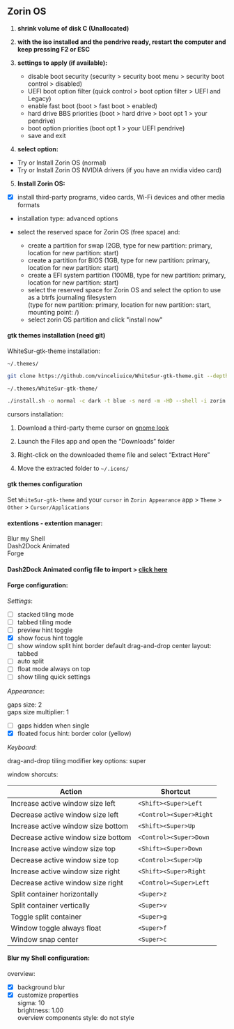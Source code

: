 ## Zorin OS

1. **shrink volume of disk C (Unallocated)**

2. **with the iso installed and the pendrive ready, restart the computer and keep pressing F2 or ESC**

3. **settings to apply (if available):**

    - disable boot security (security > security boot menu > security boot control > disabled)
    - UEFI boot option filter (quick control > boot option filter > UEFI and Legacy)
    - enable fast boot (boot > fast boot > enabled)
    - hard drive BBS priorities (boot > hard drive > boot opt 1 > your pendrive)
    - boot option priorities (boot opt 1 > your UEFI pendrive)
    - save and exit

4. **select option:**

- Try or Install Zorin OS (normal)
- Try or Install Zorin OS NVIDIA drivers (if you have an nvidia video card)

5. **Install Zorin OS:**

- [x] install third-party programs, video cards, Wi-Fi devices and other media formats

- installation type: advanced options

- select the reserved space for Zorin OS (free space) and:

  - create a partition for swap (2GB, type for new partition: primary, location for new partition: start)
  - create a partition for BIOS (1GB, type for new partition: primary, location for new partition: start)
  - create a EFI system partition (100MB, type for new partition: primary, location for new partition: start)
  - select the reserved space for Zorin OS and select the option to use as a btrfs journaling filesystem  
    (type for new partition: primary, location for new partition: start, mounting point: /)
  - select zorin OS partition and click "install now"
 

#### gtk themes installation (need git)

WhiteSur-gtk-theme installation:

`~/.themes/`
```bash
git clone https://github.com/vinceliuice/WhiteSur-gtk-theme.git --depth=1
```

`~/.themes/WhiteSur-gtk-theme/`
```bash
./install.sh -o normal -c dark -t blue -s nord -m -HD --shell -i zorin -h smaller -sf --round
```

cursors installation:

1. Download a third-party theme cursor on [gnome look](https://www.gnome-look.org/browse?cat=107&ord=rating)

2. Launch the Files app and open the “Downloads” folder

3. Right-click on the downloaded theme file and select “Extract Here”

4. Move the extracted folder to `~/.icons/`

#### gtk themes configuration

Set `WhiteSur-gtk-theme` and your `cursor` in `Zorin Appearance` app > `Theme` > `Other` > `Cursor/Applications`

#### extentions - extention manager:

Blur my Shell  
Dash2Dock Animated  
Forge

#### Dash2Dock Animated config file to import > [click here](theme.json)  

#### Forge configuration:

_Settings_:

- [ ] stacked tiling mode
- [ ] tabbed tiling mode
- [ ] preview hint toggle
- [x] show focus hint toggle
- [ ] show window split hint border
default drag-and-drop center layout: tabbed
- [ ] auto split
- [ ] float mode always on top
- [ ] show tiling quick settings

_Appearance_:

gaps size: 2  
gaps size multiplier: 1  
- [ ] gaps hidden when single
- [x] floated focus hint: border color (yellow)

_Keyboard_:

drag-and-drop tiling modifier key options: super

window shorcuts:

| Action | Shortcut |
| --- | --- |
| Increase active window size left | `<Shift><Super>Left` |
| Decrease active window size left | `<Control><Super>Right` |
| Increase active window size bottom | `<Shift><Super>Up` |
| Decrease active window size bottom | `<Control><Super>Down` |
| Increase active window size top | `<Shift><Super>Down` |
| Decrease active window size top | `<Control><Super>Up ` |
| Increase active window size right | `<Shift><Super>Right` |
| Decrease active window size right | `<Control><Super>Left` |
| Split container horizontally | `<Super>z` |
| Split container vertically | `<Super>v` |
| Toggle split container | `<Super>g` |
| Window toggle always float | `<Super>f` |
| Window snap center | `<Super>c` |

#### Blur my Shell configuration:

overview:

- [x] background blur
- [x] customize properties  
sigma: 10  
brightness: 1.00  
overview components style: do not style
